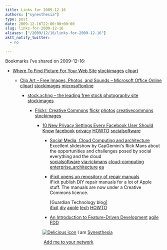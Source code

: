 ```yaml
---
title: Links for 2009-12-16
authors: ["synesthesia"]
type: post
date: 2009-12-16T22:00:00+00:00
slug: links-for-2009-12-16 
aliases: ["/2009/12/16/links-for-2009-12-16"]
aktt_notify_twitter:
  - no

---
```

Bookmarks I&#8217;ve shared on 2009-12-16:

  * [Where To Find Picture For Your Web Site][1] 
    [stockimages][2] [clipart][3] </li> 
    
      * [Clip Art &#8211; Free Images, Photos, and Sounds &#8211; Microsoft Office Online][4] 
        [clipart][3] [stockimages][2] [microsoftonline][5] </li> 
        
          * [stock.xchng &#8211; the leading free stock photography site][6] 
            [stockimages][2] </li> 
            
              * [Flickr: Creative Commons][7] 
                [flickr][8] [photos][9] [creativecommons][10] [stockimages][2] </li> 
                
                  * [10 New Privacy Settings Every Facebook User Should Know][11] 
                    [facebook][12] [privacy][13] [HOWTO][14] [socialsoftware][15] </li> 
                    
                      * [Social Media, Cloud Computing and architecture][16]  
                        Excellent slideshow by CapGemini's Rick Mans about the opportunities and challenges posed by social everything and the cloud  
                        [socialsoftware][15] [via:rickmans][17] [cloud-computing][18] [enterprise_architecture][19] [ea][20] 
                      * [iFixit opens up repository of repair manuals][21]  
                        iFixit publish DIY repair manuals for a lot of Apple stuff. The manuals are now under a Creative Commons licence.
  
                        [Guardian Technology blog]  
                        [ifixit][22] [diy][23] [apple][24] [tech][25] [HOWTO][14] 
                      * [An Introduction to Feature-Driven Development][26] 
                        [agile][27] [FDD][28] </li> </ul> 
                        
                        <p class="deliciouslink">
                          <a href="https://del.icio.us/synesthesia" title="See all my bookmarks on del.icio.us"><img src="https://www.synesthesia.co.uk/images/deliciousicon.jpg" alt="Delicious icon" /></a>&nbsp;I am <a href="https://del.icio.us/synesthesia" title="See all my bookmarks on del.icio.us">Synesthesia</a>
                        </p>
                        
                        <p class="deliciouslink">
                          <a href="https://del.icio.us/network?add=synesthesia" title="Add me to your del.icio.us network"><img src="https://www.synesthesia.co.uk/images/add.gif" alt="" /></a>&nbsp;<a href="https://del.icio.us/network?add=synesthesia" title="Add me to your del.icio.us network">Add me to your network</a>
                        </p>

 [1]: https://www.masternewmedia.org/where_to_find_free_images_and_visuals/index.html
 [2]: https://delicious.com/synesthesia/stockimages
 [3]: https://delicious.com/synesthesia/clipart
 [4]: https://office.microsoft.com/en-us/clipart/FX101321031033.aspx
 [5]: https://delicious.com/synesthesia/microsoftonline
 [6]: https://www.sxc.hu/
 [7]: https://www.flickr.com/creativecommons
 [8]: https://delicious.com/synesthesia/flickr
 [9]: https://delicious.com/synesthesia/photos
 [10]: https://delicious.com/synesthesia/creativecommons
 [11]: https://www.allfacebook.com/2009/12/facebook-privacy-new
 [12]: https://delicious.com/synesthesia/facebook
 [13]: https://delicious.com/synesthesia/privacy
 [14]: https://delicious.com/synesthesia/HOWTO
 [15]: https://delicious.com/synesthesia/socialsoftware
 [16]: https://www.slideshare.net/rickmans/social-media-cloud-computing-and-architecture-2725996
 [17]: https://delicious.com/synesthesia/via%3Arickmans
 [18]: https://delicious.com/synesthesia/cloud-computing
 [19]: https://delicious.com/synesthesia/enterprise_architecture
 [20]: https://delicious.com/synesthesia/ea
 [21]: https://www.guardian.co.uk/technology/blog/2009/dec/16/ifixit-creativecommons
 [22]: https://delicious.com/synesthesia/ifixit
 [23]: https://delicious.com/synesthesia/diy
 [24]: https://delicious.com/synesthesia/apple
 [25]: https://delicious.com/synesthesia/tech
 [26]: https://agile.dzone.com/articles/introduction-feature-driven
 [27]: https://delicious.com/synesthesia/agile
 [28]: https://delicious.com/synesthesia/FDD